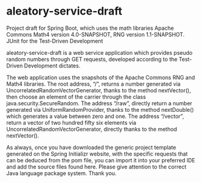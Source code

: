# aleatory-service-draft
Project draft for Spring Boot, which uses the math libraries Apache Commons Math4 version 4.0-SNAPSHOT, RNG version 1.1-SNAPSHOT. JUnit for the Test-Driven Development

aleatory-service-draft is a web service application which provides pseudo random numbers through GET requests, developed according to the Test-Driven Development dictates.

The web application uses the snapshots of the Apache Commons RNG and Math4 libraries.
The root address, “/”, returns a number generated via UncorrelatedRandomVectorGenerator, thanks to the method nextVector(), then choose an element of the carrier through the class java.security.SecureRandom.
The address “/raw”, directly return a number generated via UniformRandomProvider, thanks to the method nextDouble() which generates a value between zero and one.
The address “/vector”, return a vector of two hundred fifty six elements via UncorrelatedRandomVectorGenerator, directly thanks to the method nextVector().

As always, once you have downloaded the generic project template generated on the Spring Initializr website, with the specific requests that can be deduced from the pom file, you can import it into your preferred IDE and add the source files found here. Please give attention to the correct Java language package system. Thank you.
